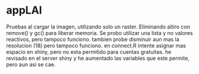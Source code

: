 # appLAI
Pruebas al cargar la imagen, utilizando solo un raster.
Eliminando altiro con remove() y gc() para liberar memoria.
Se probo utilizar una lista y no valores reactivos, pero tampoco funciono.
tambien probe disminuir aun mas la resolucion (18) pero tampoco funciono.
en connect.R intente asignar mas espacio en shiny, pero no esta permitido para cuentas gratuitas.
he revisado en el server shiny y he aumentado las variables que este permite, pero aun así se cae.
